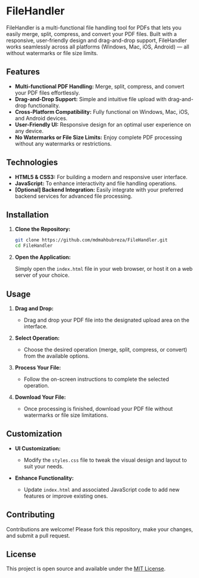 # FileHandler

FileHandler is a multi-functional file handling tool for PDFs that lets you easily merge, split, compress, and convert your PDF files. Built with a responsive, user-friendly design and drag-and-drop support, FileHandler works seamlessly across all platforms (Windows, Mac, iOS, Android) — all without watermarks or file size limits.

## Features

- **Multi-functional PDF Handling:** Merge, split, compress, and convert your PDF files effortlessly.
- **Drag-and-Drop Support:** Simple and intuitive file upload with drag-and-drop functionality.
- **Cross-Platform Compatibility:** Fully functional on Windows, Mac, iOS, and Android devices.
- **User-Friendly UI:** Responsive design for an optimal user experience on any device.
- **No Watermarks or File Size Limits:** Enjoy complete PDF processing without any watermarks or restrictions.

## Technologies

- **HTML5 & CSS3:** For building a modern and responsive user interface.
- **JavaScript:** To enhance interactivity and file handling operations.
- **[Optional] Backend Integration:** Easily integrate with your preferred backend services for advanced file processing.

## Installation

1. **Clone the Repository:**

   ```bash
   git clone https://github.com/mdmahbubreza/FileHandler.git
   cd FileHandler
   ```

2. **Open the Application:**

   Simply open the `index.html` file in your web browser, or host it on a web server of your choice.

## Usage

1. **Drag and Drop:**
   - Drag and drop your PDF file into the designated upload area on the interface.

2. **Select Operation:**
   - Choose the desired operation (merge, split, compress, or convert) from the available options.

3. **Process Your File:**
   - Follow the on-screen instructions to complete the selected operation.

4. **Download Your File:**
   - Once processing is finished, download your PDF file without watermarks or file size limitations.

## Customization

- **UI Customization:**
  - Modify the `styles.css` file to tweak the visual design and layout to suit your needs.

- **Enhance Functionality:**
  - Update `index.html` and associated JavaScript code to add new features or improve existing ones.

## Contributing

Contributions are welcome! Please fork this repository, make your changes, and submit a pull request.

## License

This project is open source and available under the [MIT License](./LICENSE).
